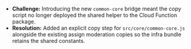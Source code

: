 - **Challenge:** Introducing the new `common-core` bridge meant the copy script no longer deployed the shared helper to the Cloud Function package.
- **Resolution:** Added an explicit copy step for `src/core/common-core.js` alongside the existing assign moderation copies so the infra bundle retains the shared constants.
